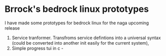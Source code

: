 # Brrock's bedrock linux prototypes
I have made some prototypes for bedrock linux for the naga upcoming release
1. Service tranformer. Transfroms service defintions into a universal syntax (could be converted into another init easily for the current system),
2. Simple progress tui in c - 

